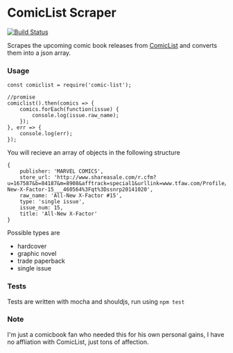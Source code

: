 # ComicList Scraper
[![Build Status](https://secure.travis-ci.org/dmamills/comic-list.png)](http://travis-ci.org/dmamills/comic-list)

Scrapes the upcoming comic book releases from [ComicList](http://comiclist.com) and converts them into a json array.

### Usage

```
const comiclist = require('comic-list');

//promise 
comiclist().then(comics => {
	comics.forEach(function(issue) {
		console.log(issue.raw_name);
	});
}, err => {
    console.log(err);
});

````

You will recieve an array of objects in the following structure
```
{ 
	publisher: 'MARVEL COMICS',
	store_url: 'http://www.shareasale.com/r.cfm?u=167587&b=84187&m=8908&afftrack=special1&urllink=www.tfaw.com/Profile/All-New-X-Factor-15___460564%3Fqt%3Dssnrp20141020',
	raw_name: 'All-New X-Factor #15',
	type: 'single issue',
	issue_num: 15,
	title: 'All-New X-Factor'
}

```

Possible types are
* hardcover
* graphic novel
* trade paperback
* single issue

### Tests

Tests are written with mocha and shouldjs, run using `npm test`

### Note

I'm just a comicbook fan who needed this for his own personal gains, I have no affliation with ComicList, just tons of affection.
